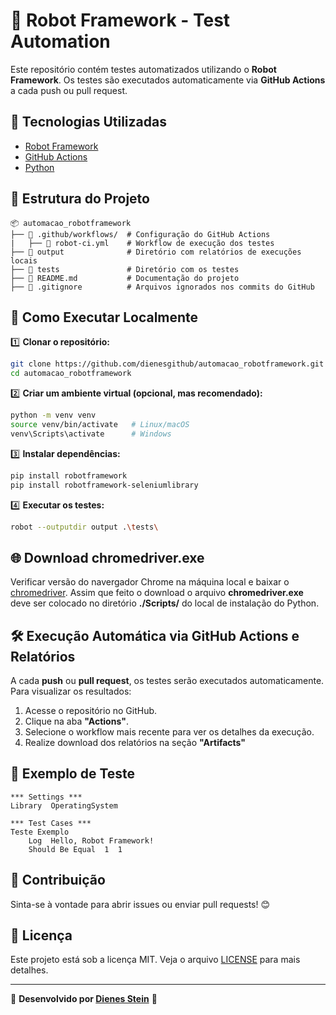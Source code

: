 # 🤖 Robot Framework - Test Automation

Este repositório contém testes automatizados utilizando o **Robot Framework**. Os testes são executados automaticamente via **GitHub Actions** a cada push ou pull request.

## 📌 Tecnologias Utilizadas
- [Robot Framework](https://robotframework.org/)
- [GitHub Actions](https://docs.github.com/en/actions)
- [Python](https://www.python.org/)

## 📁 Estrutura do Projeto
```
📦 automacao_robotframework
├── 📂 .github/workflows/  # Configuração do GitHub Actions
|   ├── 📜 robot-ci.yml    # Workflow de execução dos testes
├── 📂 output              # Diretório com relatórios de execuções locais
├── 📂 tests               # Diretório com os testes
├── 📜 README.md           # Documentação do projeto
├── 📜 .gitignore          # Arquivos ignorados nos commits do GitHub
```

## 🚀 Como Executar Localmente

1️⃣ **Clonar o repositório:**
```bash
git clone https://github.com/dienesgithub/automacao_robotframework.git
cd automacao_robotframework
```

2️⃣ **Criar um ambiente virtual (opcional, mas recomendado):**
```bash
python -m venv venv
source venv/bin/activate   # Linux/macOS
venv\Scripts\activate      # Windows
```

3️⃣ **Instalar dependências:**
```bash
pip install robotframework
pip install robotframework-seleniumlibrary
```

4️⃣ **Executar os testes:**
```bash
robot --outputdir output .\tests\
```

## 🌐 Download chromedriver.exe
Verificar versão do navergador Chrome na máquina local e baixar o [chromedriver](https://googlechromelabs.github.io/chrome-for-testing/).
Assim que feito o download o arquivo **chromedriver.exe** deve ser colocado no diretório **./Scripts/** do local de instalação do Python.

## 🛠 Execução Automática via GitHub Actions e Relatórios
A cada **push** ou **pull request**, os testes serão executados automaticamente. Para visualizar os resultados:
1. Acesse o repositório no GitHub.
2. Clique na aba **"Actions"**.
3. Selecione o workflow mais recente para ver os detalhes da execução.
4. Realize download dos relatórios na seção **"Artifacts"**

## 📜 Exemplo de Teste
```robot
*** Settings ***
Library  OperatingSystem

*** Test Cases ***
Teste Exemplo
    Log  Hello, Robot Framework!
    Should Be Equal  1  1
```

## 📌 Contribuição
Sinta-se à vontade para abrir issues ou enviar pull requests! 😊

## 📄 Licença
Este projeto está sob a licença MIT. Veja o arquivo [LICENSE](LICENSE) para mais detalhes.

---
🔗 **Desenvolvido por [Dienes Stein](https://github.com/dienesgithub)** 🚀

